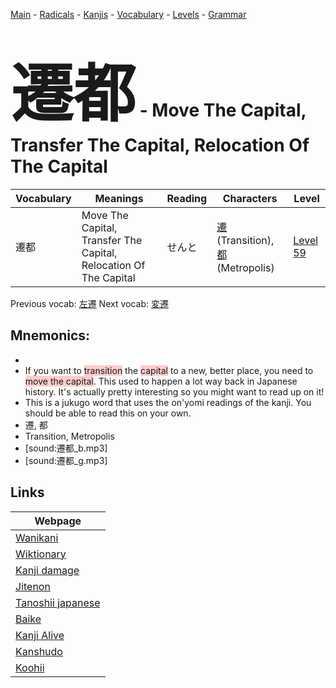 <style> bigfont {font-size: 100px}</style>
[Main](../README.md) -
[Radicals](../radicals.md) -
[Kanjis](../kanjis.md) -
[Vocabulary](../vocabulary.md) -
[Levels](../levels.md) -
[Grammar](../grammar.md)
# <bigfont> 遷都</bigfont> - Move The Capital, Transfer The Capital, Relocation Of The Capital 

| Vocabulary | Meanings | Reading | Characters | Level |
| --- | --- | --- | --- | --- |
| 遷都 | Move The Capital, Transfer The Capital, Relocation Of The Capital | せんと |  [遷](../kanjis/遷.md) (Transition), [都](../kanjis/都.md) (Metropolis) | [Level 59](../levels/wk_level59.md) |

Previous vocab: [左遷](左遷.md) Next vocab: [変遷](変遷.md) 

## Mnemonics:

* 
* If you want to <span style="background-color:#ffcccb"> transition</span> the <span style="background-color:#ffcccb"> capital</span> to a new, better place, you need to <span style="background-color:#ffcccb"> move the capital</span>. This used to happen a lot way back in Japanese history. It's actually pretty interesting so you might want to read up on it!
* This is a jukugo word that uses the on'yomi readings of the kanji. You should be able to read this on your own.
* 遷, 都
* Transition, Metropolis
* [sound:遷都_b.mp3]
* [sound:遷都_g.mp3]


## Links 

| Webpage |
| --- |
| [Wanikani          ](https://www.wanikani.com/kanji/遷都) |
| [Wiktionary        ](https://en.wiktionary.org/wiki/遷都) |
| [Kanji damage      ](http://www.kanjidamage.com/kanji/search?utf8=✓&q=遷都) |
| [Jitenon           ](https://jitenon.com/kanji/遷都) |
| [Tanoshii japanese ](https://www.tanoshiijapanese.com/dictionary/kanji.cfm?k=遷都) |
| [Baike             ](https://baike.baidu.com/item/遷都) |
| [Kanji Alive       ](https://app.kanjialive.com/遷都) |
| [Kanshudo          ](https://www.kanshudo.com/searchmn?q=遷都) |
| [Koohii            ](https://kanji.koohii.com/study/kanji/遷都) |

